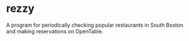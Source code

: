 # rezzy

A program for periodically checking popular restaurants in South Boston and making reservations on OpenTable.
